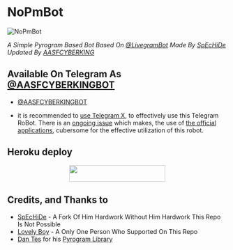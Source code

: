 # NoPmBot
![NoPmBot](https://telegra.ph/file/d72434bcd7b02a6587ce5.jpg)

*A Simple Pyrogram Based Bot Based On [@LivegramBot](https://t.me/LivegramBot) Made By [SpEcHiDe](https://github.com/SpEcHiDe/NoPMsBot) Updated By [AASFCYBERKING](https://github.com/AASFCYBERKING)*


## Available On Telegram As [@AASFCYBERKINGBOT](https://telegram.dog/AASFCYBERKINGBOT)

- [@AASFCYBERKINGBOT]()

- it is recommended to [use Telegram X](https://telegram.dog/UseTGx/15), to effectively use this Telegram RoBot. 
There is an [ongoing issue](https://github.com/SpEcHiDe/NoPMsBot/issues/4) which makes, the use of [the official applications](https://telegram.dog/apps), cubersome for the effective utilization of this robot.

## Heroku deploy

<p align="center"><a href="https://heroku.com/deploy?template=https://github.com/AASFCYBERKING/NoPMBot"> <img src="https://img.shields.io/badge/Deploy%20To%20Heroku-black?style=for-the-badge&logo=heroku" width="220" height="38.45"/></a></p>

## Credits, and Thanks to

* [SpEcHiDe](https://github.com/SpEcHiDe/NoPMsBot) - A Fork Of Him Hardwork Without Him Hardwork This Repo Is Not Possible
* [Lovely Boy](https://t.me/Horimaya) - A Only One Person Who Supported On This Repo
* [Dan Tès](https://telegram.dog/haskell) for his [Pyrogram Library](https://github.com/pyrogram/pyrogram)
